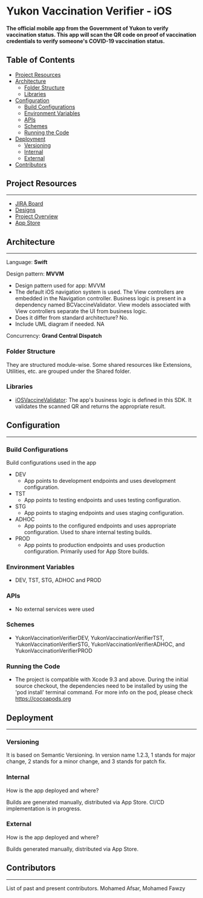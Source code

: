 # Yukon Vaccination Verifier - iOS

#### The official mobile app from the Government of Yukon to verify vaccination status. This app will scan the QR code on proof of vaccination credentials to verify someone's COVID-19 vaccination status.

## Table of Contents

- [Project Resources](#markdown-header-project-resources)
- [Architecture](#markdown-header-architecture)
  - [Folder Structure](#markdown-header-folder-structure)
  - [Libraries](#markdown-header-libraries)
- [Configuration](#markdown-header-configuration)
  - [Build Configurations](#markdown-header-build-configurations)
  - [Environment Variables](#markdownpheader-environment-variables)
  - [APIs](#markdown-header-apis)
  - [Schemes](#markdown-header-schemes)
  - [Running the Code](#markdown-header-running-the-code)
- [Deployment](#markdown-header-deployment)
  - [Versioning](#markdown-header-versioning)
  - [Internal](#markdown-header-internal)
  - [External](#markdown-header-external)
- [Contributors](#markdown-header-contributors)

## Project Resources
---

- [JIRA Board](https://freshworks.atlassian.net/)
- [Designs](https://www.figma.com/)
- [Project Overview](https://sites.google.com/freshworks.io/project-hub/projects)
- [App Store](https://apps.apple.com/ml/app/yukon-vaccination-verifier/id1591117176)

## Architecture
---

Language: __Swift__

Design pattern: __MVVM__

-  Design pattern used for app: MVVM
  - The default iOS navigation system is used. The View controllers are embedded in the Navigation controller. Business logic is present in a dependency named BCVaccineValidator. View models associated with View controllers separate the UI from business logic. 
  - Does it differ from standard architecture? No.
  - Include UML diagram if needed. NA

Concurrency: __Grand Central Dispatch__

### Folder Structure
They are structured module-wise. Some shared resources like Extensions, Utilities, etc. are grouped under the Shared folder.

### Libraries

- [iOSVaccineValidator](https://github.com/bcgov/iOSVaccineValidator): The app's business logic is defined in this SDK. It validates the scanned QR and returns the appropriate result.

## Configuration
---

### Build Configurations

Build configurations used in the app

- DEV
  - App points to development endpoints and uses development configuration.
- TST
  - App points to testing endpoints and uses testing configuration.
- STG
  - App points to staging endpoints and uses staging configuration.
- ADHOC
  - App points to the configured endpoints and uses appropriate configuration. Used to share internal testing builds.
- PROD
  - App points to production endpoints and uses production configuration. Primarily used for App Store builds.

### Environment Variables

- DEV, TST, STG, ADHOC and PROD

### APIs

- No external services were used

### Schemes

- YukonVaccinationVerifierDEV, YukonVaccinationVerifierTST, YukonVaccinationVerifierSTG, YukonVaccinationVerifierADHOC, and YukonVaccinationVerifierPROD  

### Running the Code

- The project is compatible with Xcode 9.3 and above. During the initial source checkout, the dependencies need to be installed by using the 'pod install' terminal command. For more info on the pod, please check https://cocoapods.org 

## Deployment
---

### Versioning

It is based on Semantic Versioning. In version name 1.2.3, 1 stands for major change, 2 stands for a minor change, and 3 stands for patch fix.

### Internal

How is the app deployed and where?

Builds are generated manually, distributed via App Store. CI/CD implementation is in progress.

### External

How is the app deployed and where?

Builds generated manually, distributed via App Store.

## Contributors
---

List of past and present contributors. Mohamed Afsar, Mohamed Fawzy
